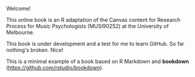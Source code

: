 Welcome! 

This online book is an R adaptation of the Canvas content for Research Process for Music Psychologists (MUSI90252) at the University of Melbourne.

This book is under development and a test for me to learn GitHub. So far nothing's broken. Nice!

This is a minimal example of a book based on R Markdown and **bookdown** (https://github.com/rstudio/bookdown). 


